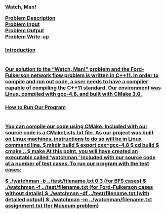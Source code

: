 <h3>Watch, Man!

<a href="http://acm-ecna.ysu.edu/ProblemSet/ecna2014.pdf" target="_blank">Problem Description <br/>
<a href="http://acm-ecna.ysu.edu/ProblemSet/Problems/I/I.in" target="_blank">Problem Input <br/>
<a href="http://acm-ecna.ysu.edu/ProblemSet/Problems/I/I.out" target="_blank">Problem Output <br/>
<a href="https://docs.google.com/a/zips.uakron.edu/document/d/1o3FiO_CLLbPdnd6F10IHJFM-K7UefA5GbJyx6taoPhw/edit" target="_blank"> Problem Write-up <br/>

<h4>Introduction</h4> <br/>
Our solution to the “Watch, Man!” problem and the Ford-Fulkerson network flow problem is written in C++11. In order to compile and run out code, a user needs to have a compiler capable of compiling the C++11 standard. Our environment was Linux, compiled with gcc-4.8, and built with CMake 3.0. 

<h4>How to Run Our Program</h4> <br/>
	You can compile our code using CMake. Included with our source code is a CMakeLists.txt file. As our project was built on Linux machines, instructions to do so will be in Linux command line.
$ mkdir build
$ export cxx=gcc-4.8
$ cd build
$ cmake ..
$ make
	At this point, you will have created an executable called ‘watchman.’ Included with our source code at a number of test cases. To run our program with the test cases:

$ ./watchman -b ../test/filename.txt 0 3 (for BFS cases)
$ ./watchman -f ../test/filename.txt (for Ford-Fulkerson cases without details)
$ ./watchman -df ../test/filename.txt (with detailed output)
$ ./watchman -m ../watchman/filename.txt assignment.txt (for Museum problem)
